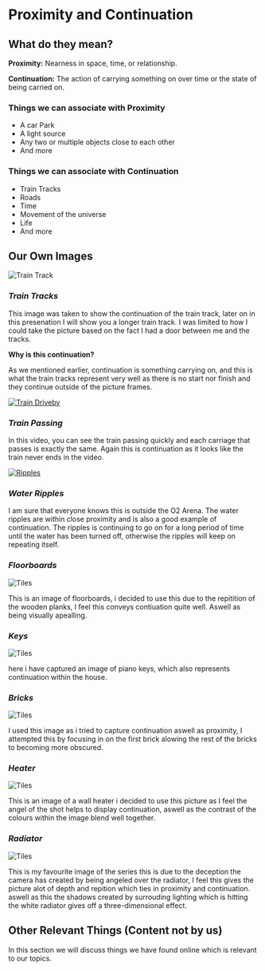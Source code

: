 # Proximity and  Continuation

## What do they mean?
**Proximity:** Nearness in space, time, or relationship.

**Continuation:** The action of carrying something on over time or the state of being carried on.

### Things we can associate with Proximity
* A car Park
* A light source
* Any two or multiple objects close to each other
* And more

### Things we can associate with Continuation
* Train Tracks
* Roads
* Time
* Movement of the universe
* Life
* And more

## Our Own Images

![Train Track](https://github.com/EmptyRave/EyeBombing/blob/master/20161006_160052.jpg "Continuation")

### _Train Tracks_

This image was taken to show the continuation of the train track, later on in this presenation I will show you a longer train track. I was limited to how I could take the picture based on the fact I had a door between me and the tracks.

**Why is this continuation?**

As we mentioned earlier, continuation is something carrying on, and this is what the train tracks represent very well as there is no start nor finish and they continue outside of the picture frames.

[![Train Driveby](https://img.youtube.com/vi/f68Pd4uUcmM/0.jpg)](https://www.youtube.com/watch?v=f68Pd4uUcmM "Train Passing")

### _Train Passing_

In this video, you can see the train passing quickly and each carriage that passes is exactly the same. Again this is continuation as it looks like the train never ends in the video.

[![Ripples](https://img.youtube.com/vi/KcA8zmU4eiQ/0.jpg)](https://www.youtube.com/watch?v=KcA8zmU4eiQ "Ripples")

### _Water Ripples_

I am sure that everyone knows this is outside the O2 Arena. The water ripples are within close proximity and is also a good example of continuation. The ripples is continuing to go on for a long period of time until the water has been turned off, otherwise the ripples will keep on repeating itself.

### _Floorboards_

![Tiles](https://github.com/EmptyRave/EyeBombing/blob/master/IMG_20161008_180732.jpg "Tiles")

This is an image of floorboards, i decided to use this due to the repitition of the wooden planks, I feel this conveys contiuation quite well. Aswell as being visually apealling.

### _Keys_

![Tiles](https://github.com/EmptyRave/EyeBombing/blob/master/IMG_20161008_181235.jpg "Keyboard")

here i have captured an image of piano keys, which also represents continuation within the house.

### _Bricks_

![Tiles](https://github.com/EmptyRave/EyeBombing/blob/master/IMG_20161008_181429.jpg "Bricks")

I used this image as i tried to capture continuation aswell as proximity, I attempted this by focusing in on the first brick alowing the rest of the bricks to becoming more obscured.

### _Heater_

![Tiles](https://github.com/EmptyRave/EyeBombing/blob/master/IMG_20161008_181601.jpg "Heaters")

This is an image of a wall heater i decided to use this picture as I feel the angel of the shot helps to display continuation, aswell as the contrast of the colours within the image blend well together.

### _Radiator_

![Tiles](https://github.com/EmptyRave/EyeBombing/blob/master/IMG_20161008_181959.jpg "Radiator")

This is my favourite image of the series this is due to the deception the camera has created by being angeled over the radiator, I feel this gives the picture alot of depth and repition which ties in proximity and continuation. aswell as this the shadows created by surrouding lighting which is hitting the white radiator gives off a three-dimensional effect.  

## Other Relevant Things (Content not by us)

In this section we will discuss things we have found online which is relevant to our topics.

